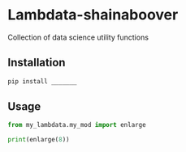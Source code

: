 # Lambdata-shainaboover
Collection of data science utility functions

## Installation

```sh
pip install _______
```

## Usage 

```py
from my_lambdata.my_mod import enlarge

print(enlarge(8))
```